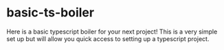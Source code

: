 # basic-ts-boiler

Here is a basic typescript boiler for your next project! This is a very simple set up but will allow you quick access to setting up a typescript project.
